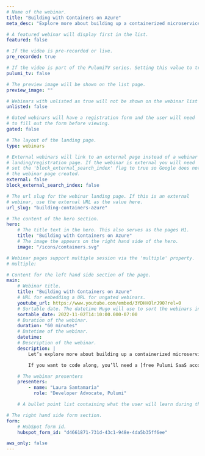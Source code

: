 ```yaml
---
# Name of the webinar.
title: "Building with Containers on Azure"
meta_desc: "Explore more about building up a containerized microservices architecture on Azure using infrastructure as code and cloud engineering principles"

# A featured webinar will display first in the list.
featured: false

# If the video is pre-recorded or live.
pre_recorded: true

# If the video is part of the PulumiTV series. Setting this value to true will list the video in the "PulumiTV" section.
pulumi_tv: false

# The preview image will be shown on the list page.
preview_image: ""

# Webinars with unlisted as true will not be shown on the webinar list
unlisted: false

# Gated webinars will have a registration form and the user will need
# to fill out the form before viewing.
gated: false

# The layout of the landing page.
type: webinars

# External webinars will link to an external page instead of a webinar
# landing/registration page. If the webinar is external you will need
# set the 'block_external_search_index' flag to true so Google does not index
# the webinar page created.
external: false
block_external_search_index: false

# The url slug for the webinar landing page. If this is an external
# webinar, use the external URL as the value here.
url_slug: "building-containers-azure"

# The content of the hero section.
hero:
    # The title text in the hero. This also serves as the pages H1.
    title: "Building with Containers on Azure"
    # The image the appears on the right hand side of the hero.
    image: "/icons/containers.svg"

# Webinar pages support multiple session via the 'multiple' property.
# multiple:

# Content for the left hand side section of the page.
main:
    # Webinar title.
    title: "Building with Containers on Azure"
    # URL for embedding a URL for ungated webinars.
    youtube_url: https://www.youtube.com/embed/3YDHHOlrJ90?rel=0
    # Sortable date. The datetime Hugo will use to sort the webinars in date order.
    sortable_date: 2022-11-02T14:10:00.000-07:00
    # Duration of the webinar.
    duration: "60 minutes"
    # Datetime of the webinar.
    datetime: 
    # Description of the webinar.
    description: |
        Let’s explore more about building up a containerized microservices architecture on Azure using infrastructure as code and cloud engineering principles. We’ll use Go to build up our new architecture, and we’ll explore more about stacks, inputs and outputs, secrets, and more.

        If you want to code along, you’ll need a [free Pulumi SaaS account](https://app.pulumi.com/signup/), [the Pulumi CLI](https://www.pulumi.com/docs/get-started/install/), [Go](https://www.pulumi.com/docs/intro/languages/go/), and an Azure account (free tier is okay).

    # The webinar presenters
    presenters:
        - name: "Laura Santamaria"
          role: "Developer Advocate, Pulumi"

    # A bullet point list containing what the user will learn during the webinar.

# The right hand side form section.
form:
    # HubSpot form id.
    hubspot_form_id: "d4661871-731d-43c1-948e-4da5b35ff6ee"

aws_only: false
---
```

